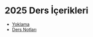 # 2025 Ders İçerikleri

* [Yoklama](https://forms.gle/TRgaGhqA73CXX7GK7)
* [Ders Notları](https://docs.google.com/document/d/1OE-igg2VjlDYHa_-A7uDB8Grmec8kzYc449mJCac2Yw/edit?usp=sharing)